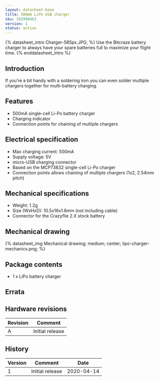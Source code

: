 ```yaml
---
layout: datasheet-base
title: 500mA LiPo USB charger
sku: 102990463
version: 1
status: active
---
```


{% datasheet_intro Charger-585px.JPG; %}
Use the Bitcraze battery charger to always have your spare batteries full to maximize your flight time.
{% enddatasheet_intro %}

## Introduction

If you’re a bit handy with a soldering iron you can even solder multiple chargers together for multi-battery charging.

## Features

* 500mA single-cell Li-Po battery charger
* Charging indicator
* Connection points for chaining of multiple chargers

## Electrical specification

* Max charging current: 500mA
* Supply voltage: 5V
* micro-USB charging connector
* Based on the MCP73832 single-cell Li-Po charger
* Connection points allows chaining of multiple chargers (1x2, 2.54mm pitch)

## Mechanical specifications

* Weight: 1.2g
* Size (WxHxD): 10.5x16x1.6mm (not including cable)
* Connector for the Crazyflie 2.X stock battery

## Mechanical drawing

{% datasheet_img Mechanical drawing; medium; center; lipo-charger-mechanics.png; %}

## Package contents

* 1 x LiPo battery charger

## Errata

## Hardware revisions

| Revision | Comment |
| ------- | ------- |
| A | Initial release |

## History

| Version | Comment | Date |
| ------- | ------- | ---- |
| 1 | Initial release | 2020-04-14 |
